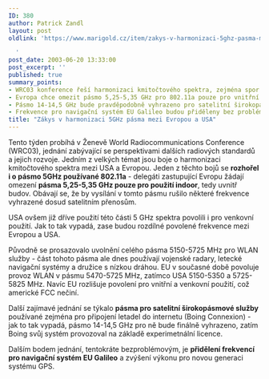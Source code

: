 ```yaml
---
ID: 380
author: Patrick Zandl
layout: post
oldlink: 'https://www.marigold.cz/item/zakys-v-harmonizaci-5ghz-pasma-mezi-evropou-a-usa

  '
post_date: 2003-06-20 13:33:00
post_excerpt: ''
published: true
summary_points:
- WRC03 konference řeší harmonizaci kmitočtového spektra, zejména spor USA a Evropy.
- Evropa chce omezit pásmo 5,25-5,35 GHz pro 802.11a pouze pro vnitřní použití.
- Pásmo 14-14,5 GHz bude pravděpodobně vyhrazeno pro satelitní širokopásmové služby.
- Frekvence pro navigační systém EU Galileo budou přiděleny bez problémů.
title: "Zákys v harmonizaci 5GHz pásma mezi Evropou a USA"
---
```


<p>
Tento týden probíhá v Ženevě World Radiocommunications Conference (WRC03), jednání zabývající se perspektivami dalších radiových standardů a jejich rozvoje. Jedním z velkých témat jsou boje o harmonizaci kmitočtového spektra mezi USA a Evropou. Jeden z těchto bojů se <STRONG>rozhořel i o pásmo 5GHz používané 802.11a</STRONG> - delegáti zastupující Evropu žádají omezení <STRONG>pásma 5,25-5,35 GHz pouze pro použití indoor</STRONG>, tedy uvnitř budov. Obávají se, že by vysílání v tomto pásmu rušilo některé frekvence vyhrazené dosud satelitním přenosům. </p>

<p>
USA ovšem již dříve použití této části 5 GHz spektra povolili i pro venkovní použití. Jak to tak vypadá, zase budou rozdílné povolené frekvence mezi Evropou a USA. </p>

<p>
Původně se prosazovalo uvolnění celého pásma 5150-5725 MHz pro WLAN služby - část tohoto pásma ale dnes používají vojenské radary, letecké navigační systémy a družice s nízkou dráhou. EU v současné době povoluje provoz WLAN v pásmu 5470-5725 MHz, zatímco USA 5150-5350 a 5725-5825 MHz. Navíc EU rozlišuje povolení pro vnitřní a venkovní použití, což americké FCC nečiní. </p>

<p>
Další zajímavé jednání se týkalo <STRONG>pásma pro satelitní širokopásmové služby</STRONG> používané zejména pro připojení letadel do internetu (Boing Connexion) - jak to tak vypadá, pásmo 14-14,5 GHz pro ně bude finálně vyhrazeno, zatím Boing svůj systém provozoval na základě experimetnální licence. </p>

<p>
Dalším bodem jednání, tentokráte bezproblémovým, je <STRONG>přidělení frekvencí pro navigační systém EU Galileo</STRONG> a zvýšení výkonu pro novou generaci systému GPS. </p>
